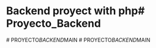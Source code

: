 # Backend proyect with php#   P r o y e c t o _ B a c k e n d  
 #   P R O Y E C T O _ B A C K E N D _ M A I N  
 #   P R O Y E C T O _ B A C K E N D _ M A I N  
 